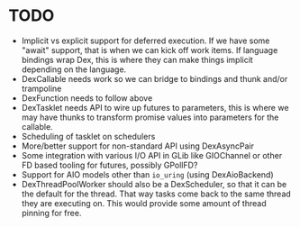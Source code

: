 # TODO

 * Implicit vs explicit support for deferred execution. If we have
   some "await" support, that is when we can kick off work items. If
   language bindings wrap Dex, this is where they can make things
   implicit depending on the language.
 * DexCallable needs work so we can bridge to bindings and thunk
   and/or trampoline
 * DexFunction needs to follow above
 * DexTasklet needs API to wire up futures to parameters, this is
   where we may have thunks to transform promise values into
   parameters for the callable.
 * Scheduling of tasklet on schedulers
 * More/better support for non-standard API using DexAsyncPair
 * Some integration with various I/O API in GLib like GIOChannel
   or other FD based tooling for futures, possibly GPollFD?
 * Support for AIO models other than `io_uring` (using DexAioBackend)
 * DexThreadPoolWorker should also be a DexScheduler, so that it can
   be the default for the thread. That way tasks come back to the
   same thread they are executing on. This would provide some amount
   of thread pinning for free.

